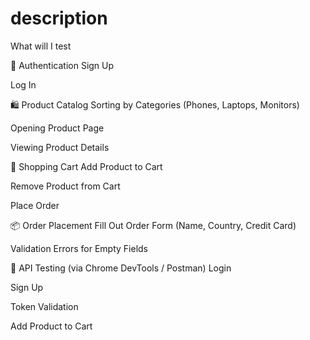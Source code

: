 # description
What will I test

🔐 Authentication
Sign Up

Log In

🛍️ Product Catalog
Sorting by Categories (Phones, Laptops, Monitors)

Opening Product Page

Viewing Product Details

🛒 Shopping Cart
Add Product to Cart

Remove Product from Cart

Place Order

📦 Order Placement
Fill Out Order Form (Name, Country, Credit Card)

Validation Errors for Empty Fields

🔌 API Testing (via Chrome DevTools / Postman)
Login

Sign Up

Token Validation

Add Product to Cart
